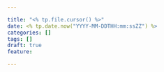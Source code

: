 ```yaml
---

title: "<% tp.file.cursor() %>"
date: <% tp.date.now("YYYY-MM-DDTHH:mm:ssZZ") %>
categories: []
tags: []
draft: true
feature:

---
```

